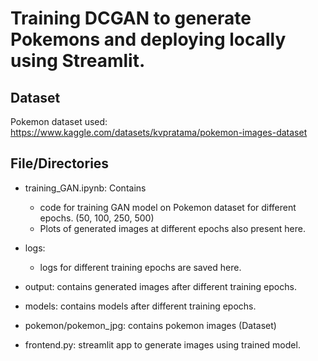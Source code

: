 # Training DCGAN to generate Pokemons and deploying locally using Streamlit.

## Dataset
Pokemon dataset used: https://www.kaggle.com/datasets/kvpratama/pokemon-images-dataset

## File/Directories

- training_GAN.ipynb: Contains
    - code for training GAN model on Pokemon dataset for different epochs. (50, 100, 250, 500)
    - Plots of generated images at different epochs also present here.

- logs:
    - logs for different training epochs are saved here.

- output: contains generated images after different training epochs.

- models: contains models after different training epochs.

- pokemon/pokemon_jpg: contains pokemon images (Dataset)

- frontend.py: streamlit app to generate images using trained model.

